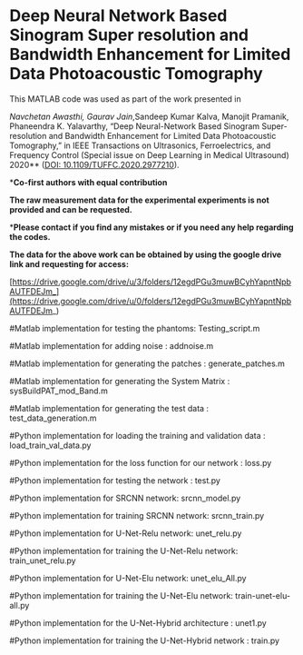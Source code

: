 # Deep Neural Network Based Sinogram Super resolution  and Bandwidth Enhancement for Limited Data Photoacoustic Tomography

This MATLAB code was used as part of the work presented in

**Navchetan Awasthi*, Gaurav Jain*,Sandeep Kumar Kalva, Manojit Pramanik, Phaneendra K. Yalavarthy, “Deep Neural-Network Based Sinogram Super-resolution and Bandwidth Enhancement for Limited Data Photoacoustic Tomography,” in IEEE Transactions on Ultrasonics, Ferroelectrics, and Frequency Control (Special issue on Deep Learning in Medical Ultrasound) 2020** ([DOI: 10.1109/TUFFC.2020.2977210](https://ieeexplore.ieee.org/document/9018129)).

***Co-first authors with equal contribution**

**The raw measurement data for the experimental experiments is not provided and can be requested.**

***Please contact if you find any mistakes or if you need any help regarding the codes.**

**The data for the above work can be obtained by using the google drive link and requesting for access:**

[https://drive.google.com/drive/u/3/folders/12egdPGu3muwBCyhYapntNpbAUTFDEJm_](https://drive.google.com/drive/u/0/folders/12egdPGu3muwBCyhYapntNpbAUTFDEJm_)

#Matlab implementation for testing the phantoms: Testing_script.m

#Matlab implementation for adding noise :  addnoise.m

#Matlab implementation for generating the patches : generate_patches.m

#Matlab implementation for generating the System Matrix : sysBuildPAT_mod_Band.m

#Matlab implementation for generating the test data : test_data_generation.m

#Python implementation for loading the training and validation data : load_train_val_data.py

#Python implementation for the loss function for our network : loss.py

#Python implementation for testing the network : test.py

#Python implementation for SRCNN network: srcnn_model.py

#Python implementation for training SRCNN network: srcnn_train.py

#Python implementation for U-Net-Relu network: unet_relu.py

#Python implementation for training the U-Net-Relu network: train_unet_relu.py

#Python implementation for U-Net-Elu network: unet_elu_All.py

#Python implementation for training the U-Net-Elu network: train-unet-elu-all.py

#Python implementation for the U-Net-Hybrid architecture : unet1.py

#Python implementation for training the U-Net-Hybrid network : train.py 
